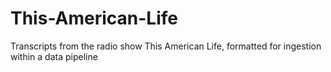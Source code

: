 # This-American-Life
Transcripts from the radio show This American Life, formatted for ingestion within a data pipeline
